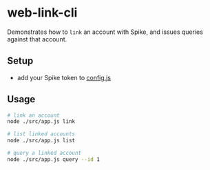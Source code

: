 # web-link-cli

Demonstrates how to `link` an account with Spike, and issues queries against that account.

## Setup

- add your Spike token to [config.js](./src/config.js)

## Usage

```sh
# link an account
node ./src/app.js link

# list linked accounts
node ./src/app.js list

# query a linked account
node ./src/app.js query --id 1
```
